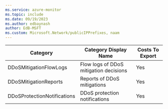 ```yaml
---
ms.service: azure-monitor
ms.topic: include
ms.date: 09/19/2023
ms.author: edbaynash
author: EdB-MSFT
ms.custom: Microsoft.Network/publicIPPrefixes, naam
---
```

  
  
|Category|Category Display Name|Costs To Export|
|---|---|---|
|DDoSMitigationFlowLogs |Flow logs of DDoS mitigation decisions |Yes |
|DDoSMitigationReports |Reports of DDoS mitigations |Yes |
|DDoSProtectionNotifications |DDoS protection notifications |Yes |